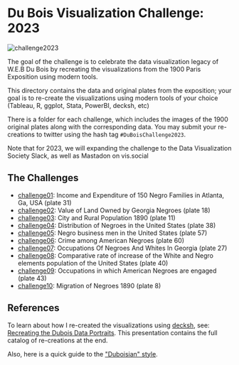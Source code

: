 # Du Bois Visualization Challenge: 2023

![challenge2023](cat2023.png)

The goal of the challenge is to celebrate the data visualization legacy of W.E.B Du Bois by recreating the visualizations from the 1900 Paris Exposition using modern tools.

This directory contains the data and original plates from the exposition; your goal is to re-create
the visualizations using modern tools of your choice (Tableau, R, ggplot, Stata, PowerBI, decksh, etc)

There is a folder for each challenge, which includes the images of the 1900 original plates along with the corresponding data. You may submit your re-creations to twitter using the hash tag ```#DuBoisChallenge2023```. 

Note that for 2023, we will expanding the challenge to the Data Visualization Society Slack, as well as Mastadon on vis.social

## The Challenges

* [challenge01](https://github.com/ajstarks/dubois-data-portraits/tree/master/challenge/2023/challenge01): Income and Expenditure of 150 Negro Families in Atlanta, Ga, USA (plate 31)
* [challenge02](https://github.com/ajstarks/dubois-data-portraits/tree/master/challenge/2023/challenge02): Value of Land Owned by Georgia Negroes (plate 18)
* [challenge03](https://github.com/ajstarks/dubois-data-portraits/tree/master/challenge/2023/challenge03): City and Rural Population 1890 (plate 11)
* [challenge04](https://github.com/ajstarks/dubois-data-portraits/tree/master/challenge/2023/challenge04): Distribution of Negroes in the United States (plate 38)
* [challenge05](https://github.com/ajstarks/dubois-data-portraits/tree/master/challenge/2023/challenge05): Negro business men in the United States (plate 57)
* [challenge06](https://github.com/ajstarks/dubois-data-portraits/tree/master/challenge/2023/challenge06): Crime among American Negroes (plate 60)
* [challenge07](https://github.com/ajstarks/dubois-data-portraits/tree/master/challenge/2023/challenge07): Occupations Of Negroes And Whites In Georgia (plate 27)
* [challenge08](https://github.com/ajstarks/dubois-data-portraits/tree/master/challenge/2023/challenge08): Comparative rate of increase of the White and Negro elements population of the United States (plate 40)
* [challenge09](https://github.com/ajstarks/dubois-data-portraits/tree/master/challenge/2023/challenge09): Occupations in which American Negroes are engaged (plate 43)
* [challenge10](https://github.com/ajstarks/dubois-data-portraits/tree/master/challenge/2023/challenge10): Migration of Negroes 1890 (plate 8)

## References

To learn about how I re-created the visualizations using [decksh](https://speakerdeck.com/ajstarks/decksh-a-little-language-for-decks), see: [Recreating the Dubois Data Portraits](https://speakerdeck.com/ajstarks/recreating-the-dubois-data-portraits). This presentation contains the full catalog of re-creations at the end.

Also, here is a quick guide to the ["Duboisian" style](https://github.com/ajstarks/dubois-data-portraits/blob/master/dubois-style.pdf).

